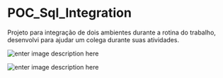 # POC_Sql_Integration

Projeto para integração de dois ambientes durante a rotina do trabalho, desenvolvi para ajudar um colega durante suas atividades.


![enter image description here](https://i.imgur.com/kVIQSnZ.png)

![enter image description here](https://i.imgur.com/AxhMWIE.png)
